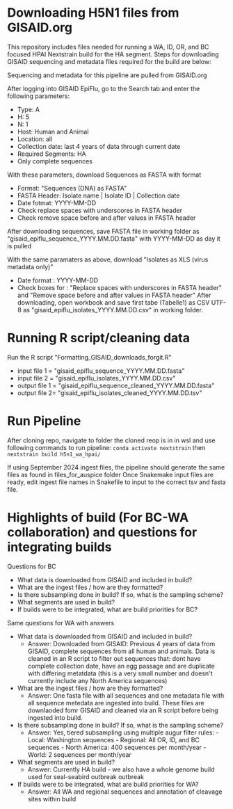 # Downloading H5N1 files from GISAID.org
This repository includes files needed for running a WA, ID, OR, and BC focused HPAI Nextstrain build for the HA segment.  Steps for downloading GISAID sequencing and metadata files required for the build are below:

Sequencing and metadata for this pipeline are pulled from GISAID.org

After logging into GISAID EpiFlu, go to the Search tab and enter the following parameters:
- Type: A
- H: 5
- N: 1
- Host: Human and Animal
- Location: all
- Collection date: last 4 years of data through current date
- Required Segments: HA
- Only complete sequences


With these parameters, download Sequences as FASTA with format
- Format: "Sequences (DNA) as FASTA"
- FASTA Header: 	Isolate name | Isolate ID | Collection date
- Date fotmat: YYYY-MM-DD
- Check replace spaces with underscores in FASTA header
- Check remove space before and after values in FASTA header

After downloading sequences, save FASTA file in working folder as "gisaid_epiflu_sequence_YYYY.MM.DD.fasta" with YYYY-MM-DD as day it is pulled

 
With the same paramaters as above, download "Isolates as XLS (virus metadata only)"
- Date format : YYYY-MM-DD
- Check boxes for : "Replace spaces with underscores in FASTA header" and "Remove space before and after values in FASTA header"
After downloading, open workbook and save first tabe (Tabelle1) as CSV UTF-8 as "gisaid_epiflu_isolates_YYYY.MM.DD.csv" in working folder.


 # Running R script/cleaning data

 Run the R script "Formatting_GISAID_downloads_forgit.R"
 - input file 1 = "gisaid_epiflu_sequence_YYYY.MM.DD.fasta"
 - input file 2 = "gisaid_epiflu_isolates_YYYY.MM.DD.csv"
 - output file 1 = "gisaid_epiflu_sequence_cleaned_YYYY.MM.DD.fasta"
 - output file 2= "gisaid_epiflu_isolates_cleaned_YYYY.MM.DD.tsv"

# Run Pipeline
After cloning repo, navigate to folder the cloned reop is in in wsl and use following commands to run pipeline:
```conda activate nextstrain``` then 
```nextstrain build h5n1_wa_hpai/```

If using September 2024 ingest files, the pipeline should generate the same files as found in files_for_auspice folder
Once Snakemake input files are ready, edit ingest file names in Snakefile to input to the correct tsv and fasta file.

# Highlights of build (For BC-WA collaboration) and questions for integrating builds

Questions for BC
- What data is downloaded from GISAID and included in build?
- What are the ingest files / how are they formatted?
- Is there subsampling done in build? If so, what is the sampling scheme?
- What segments are used in build?
- If builds were to be integrated, what are build priorities for BC?
  
Same questions for WA with answers
- What data is downloaded from GISAID and included in build?
   - Answer: Downloaded from GISAID: Previous 4 years of data from GISAID, complete sequences from all human and animals. Data is cleaned in an R script to filter out sequences that: dont have complete collection date, have an egg passage and are duplicate with differing metatdata (this is a very small number and doesn't currently include any North America sequences)
- What are the ingest files / how are they formatted?
   - Answer: One fasta file with all sequences and one metadata file with all sequence metedata are ingested into build. These files are downlaoded fomr GISAID and cleaned via an R script before being ingested into build.
- Is there subsampling done in build? If so, what is the sampling scheme?
   - Answer: Yes, tiered subsampling using multiple augur filter rules: 
		 - Local: Washington sequences
		 - Regional: All OR, ID, and BC sequences
		 - North America: 400 sequences per month/year
		 - World: 2 sequences per month/year
- What segments are used in build?
   - Answer: Currently HA build - we also have a whole genome build used for seal-seabird outbreak outbreak
- If builds were to be integrated, what are build priorities for WA?
   - Answer: All WA and regional sequences and annotation of cleavage sites within build


